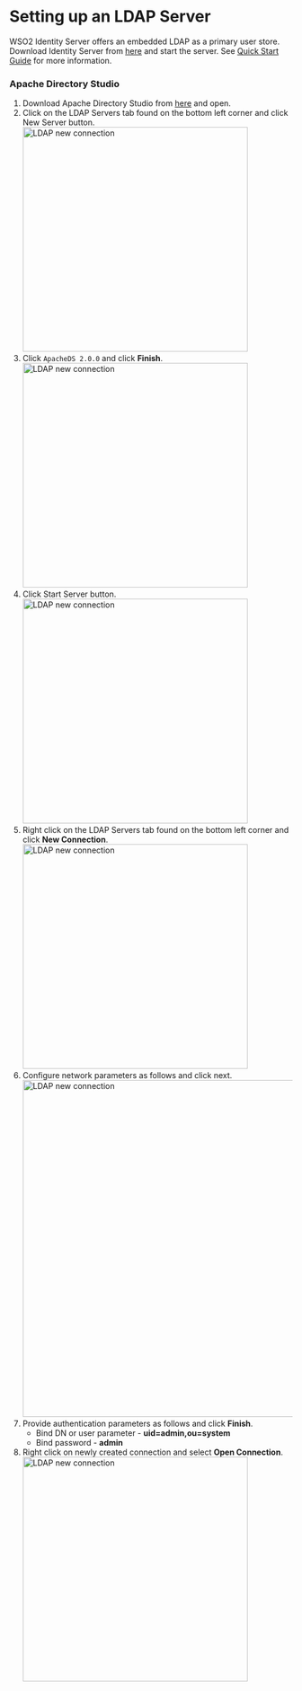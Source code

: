 # Setting up an LDAP Server

WSO2 Identity Server offers an embedded LDAP as a primary user store. Download Identity Server from [here](https://wso2.com/identity-and-access-management/) and start the server. See [Quick Start Guide](https://is.docs.wso2.com/en/5.10.0/get-started/quick-start-guide/) for more information.

### Apache Directory Studio

1. Download Apache Directory Studio from [here](http://directory.apache.org/studio/) and open.
2. Click on the LDAP Servers tab found on the bottom left corner and click New Server button.</br>
   <img src="{{base_path}}/assets/img/integrate/connectors/ldap_connector/create-ldap-server.png" title="LDAP new connection" width="400" alt="LDAP new connection"/>
3. Click `ApacheDS 2.0.0` and click **Finish**.</br>
   <img src="{{base_path}}/assets/img/integrate/connectors/ldap_connector/create-ldap-server-form.png" title="LDAP new connection" width="400" alt="LDAP new connection"/>
4. Click Start Server button.</br>
   <img src="{{base_path}}/assets/img/integrate/connectors/ldap_connector/start-ldap-server.png" title="LDAP new connection" width="400" alt="LDAP new connection"/>
5. Right click on the LDAP Servers tab found on the bottom left corner and click **New Connection**.</br>
    <img src="{{base_path}}/assets/img/integrate/connectors/ldap_connector/ds_create_new_connection.png" title="LDAP new connection" width="400" alt="LDAP new connection"/>
6. Configure network parameters as follows and click next.</br>
    <img src="{{base_path}}/assets/img/integrate/connectors/ldap_connector/creating_a_new_connection.png" title="LDAP new connection" width="600" alt="LDAP new connection"/>
7. Provide authentication parameters as follows and click **Finish**.
    * Bind DN or user parameter - **uid=admin,ou=system**
    * Bind password - **admin**
8.  Right click on newly created connection and select **Open Connection**.</br>
    <img src="{{base_path}}/assets/img/integrate/connectors/ldap_connector/open_connection.png" title="LDAP new connection" width="400" alt="LDAP new connection"/>